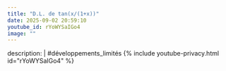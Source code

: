 ```yaml
---
title: "D.L. de tan(x/(1+x))"
date: 2025-09-02 20:59:10 
youtube_id: rYoWYSaIGo4
image: ""
---
```

description: |
  #développements_limités
{% include youtube-privacy.html id="rYoWYSaIGo4" %}
